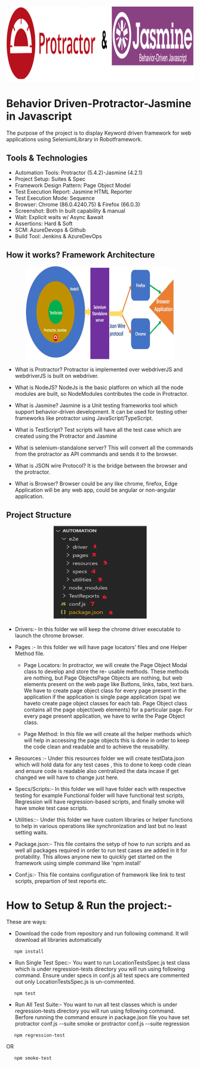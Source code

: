 <p align="center">
<img width="1000" height="200" src="Image/protractor-jasmine.png">
</p>

# Behavior Driven-Protractor-Jasmine in Javascript

The purpose of the project is to display Keyword driven framework for web applications using SeleniumLibrary in Robotframework.

## Tools & Technologies

* Automation Tools: Protractor (5.4.2)-Jasmine (4.2.1)
* Project Setup: Suites & Spec
* Framework Design Pattern: Page Object Model
* Test Execution Report: Jasmine HTML Reporter
* Test Execution Mode: Sequence
* Browser: Chrome (86.0.4240.75) & Firefox (66.0.3)
* Screenshot: Both In built capability & manual
* Wait: Explicit waits w/ Async &await
* Assertions: Hard & Soft
* SCM: AzureDevops & Github
* Build Tool: Jenkins & AzureDevOps

## How it works? Framework Architecture

<p align="center">
<img width="400" height="250" src="Image/archietcure.png"><br />
</p>

* What is Protractor?
Protractor is implemented over webdriverJS and webdriverJS is built on webdriver.

* What is NodeJS?
NodeJs is the basic platform on which all the node modules are built, so NodeModules contributes the code in Protractor.

* What is Jasmine?
Jasmine is a Unit testing frameworks tool which support behavior-driven development. It can be used for testing other frameworks like protractor using JavaScript/TypeScript.

* What is TestScript?
Test scripts will have all the test case which are created using the Protractor and Jasmine

* What is selenium-standalone server?
This will convert all the commands from the protractor as API commands and sends it to the browser.

* What is JSON wire Protocol?
It is the bridge between the browser and the protractor.

* What is Browser?
Browser could be any like chrome, firefox, Edge
Application will be any web app, could be angular or non-angular application.

## Project Structure

<p align="center">
<img width="250" height="250" src="Image/frameworkstructure.png"><br />
</p>

* Drivers:-
In this folder we will keep the chrome driver executable to launch the chrome browser. 
  
* Pages :-
In this folder we will have page locators’ files and one Helper Method file.

	+ Page Locators: In protractor, we will create the Page Object Modal class to develop and store the re-
usable methods. These methods are nothing, but Page ObjectsPage Objects are nothing, but web elements present on the web page like Buttons, links, tabs, text bars. We have to create page object class for every page present in the application if the application is single page application (spa) we haveto create page object classes for each tab. Page Object class contains all the page object(web elements) for a particular page. For every page present application, we have to write the Page Object class.

	+ Page Method: In this file we will create all the helper methods which will help in accessing the page
objects this is done in order to keep the code clean and readable and to achieve the reusability.

* Resources :-
Under this resources folder we will create testData.json which will hold data for any test cases , this to done to keep code clean and ensure code is readable also centralized the data incase if get changed we will have to change just here.

* Specs/Scripts:-
In this folder we will have folder each with respective testing for example Functional folder will have functional test scripts, Regression will have regression-based scripts, and finally smoke will have smoke test case scripts. 

* Utilities::-
Under this folder we have custom libraries or helper functions to help in various operations like synchronization and last but no least setting waits.

* Package.json:-
This file contains the setyp of how to run scripts and as well all packages required in order to run test cases are added in it for protability. This allows anyone new to quickly
get started on the framework using simple command like 'npm install' 

* Conf.js:-
This file contains configuration of framework like link to test scripts, prepartion of test reports etc.

# How to Setup & Run the project:-
These are ways:


* Download the code from repository and run following command. It will download all libraries automatically
```npm
   npm install
```
* Run Single Test Spec:- You want to run LocationTestsSpec.js test class which is under regression-tests directory you will run using following command. Ensure under specs in conf.js
all test specs are commented out only LocationTestsSpec.js is un-commented. 
```npm
   npm test
```
* Run All Test Suite:- You want to run all test classes which is under regression-tests directory you will run using following command. Berfore running the command ensure in package.json file you have set protractor conf.js --suite smoke or protractor conf.js --suite regression
```npm
   npm regression-test
```
OR
```npm
   npm smoke-test
```







